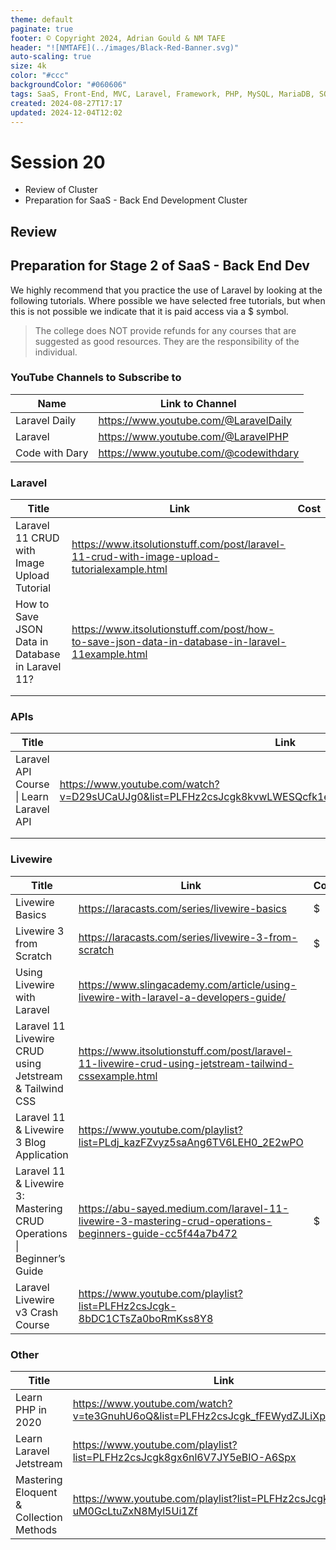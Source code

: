 ```yaml
---
theme: default
paginate: true
footer: © Copyright 2024, Adrian Gould & NM TAFE
header: "![NMTAFE](../images/Black-Red-Banner.svg)"
auto-scaling: true
size: 4k
color: "#ccc"
backgroundColor: "#060606"
tags: SaaS, Front-End, MVC, Laravel, Framework, PHP, MySQL, MariaDB, SQLite, Testing, Unit Testing, Feature Testing, PEST
created: 2024-08-27T17:17
updated: 2024-12-04T12:02
---
```


# Session 20

- Review of Cluster
- Preparation for SaaS - Back End Development Cluster
## Review


## Preparation for Stage 2 of SaaS - Back End Dev

We highly recommend that you practice the use of Laravel by looking at the following tutorials. Where possible we have selected free tutorials, but when this is not possible we indicate that it is paid access via a $ symbol.

> The college does NOT provide refunds for any courses that are suggested as good resources. They are the responsibility of the individual.

### YouTube Channels to Subscribe to

| Name           | Link to Channel                       |
| -------------- | ------------------------------------- |
| Laravel Daily  | https://www.youtube.com/@LaravelDaily |
| Laravel        | https://www.youtube.com/@LaravelPHP   |
| Code with Dary | https://www.youtube.com/@codewithdary |
### Laravel

| Title                                                | Link                                                                                             | Cost |
| ---------------------------------------------------- | ------------------------------------------------------------------------------------------------ | ---- |
| Laravel 11 CRUD with Image Upload Tutorial<br>       | https://www.itsolutionstuff.com/post/laravel-11-crud-with-image-upload-tutorialexample.html      |      |
| How to Save JSON Data in Database in Laravel 11?<br> | https://www.itsolutionstuff.com/post/how-to-save-json-data-in-database-in-laravel-11example.html |      |
|                                                      |                                                                                                  |      |
|                                                      |                                                                                                  |      |

### APIs

| Title                                   | Link                                                                                                        | Cost |
| --------------------------------------- | ----------------------------------------------------------------------------------------------------------- | ---- |
| Laravel API Course \| Learn Laravel API | https://www.youtube.com/watch?v=D29sUCaUJg0&list=PLFHz2csJcgk8kvwLWESQcfk1eAivQOjdN&ab_channel=CodeWithDary |      |
|                                         |                                                                                                             |      |
|                                         |                                                                                                             |      |

### Livewire

| Title                                                                  | Link                                                                                                      | Cost |
| ---------------------------------------------------------------------- | --------------------------------------------------------------------------------------------------------- | ---- |
| Livewire Basics                                                        | https://laracasts.com/series/livewire-basics                                                              | $    |
| Livewire 3 from Scratch                                                | https://laracasts.com/series/livewire-3-from-scratch                                                      | $    |
| Using Livewire with Laravel                                            | https://www.slingacademy.com/article/using-livewire-with-laravel-a-developers-guide/                      |      |
| Laravel 11 Livewire CRUD using Jetstream & Tailwind CSS                | https://www.itsolutionstuff.com/post/laravel-11-livewire-crud-using-jetstream-tailwind-cssexample.html    |      |
| Laravel 11 & Livewire 3 Blog Application                               | https://www.youtube.com/playlist?list=PLdj_kazFZvyz5saAng6TV6LEH0_2E2wPO                                  |      |
| Laravel 11 & Livewire 3: Mastering CRUD Operations \| Beginner’s Guide | https://abu-sayed.medium.com/laravel-11-livewire-3-mastering-crud-operations-beginners-guide-cc5f44a7b472 | $    |
| Laravel Livewire v3 Crash Course                                       | https://www.youtube.com/playlist?list=PLFHz2csJcgk-8bDC1CTsZa0boRmKss8Y8                                  |      |

### Other


| Title                                   | Link                                                                                | Cost |
| --------------------------------------- | ----------------------------------------------------------------------------------- | ---- |
| Learn PHP in 2020                       | https://www.youtube.com/watch?v=te3GnuhU6oQ&list=PLFHz2csJcgk_fFEWydZJLiXpc9nB1qfpi |      |
| Learn Laravel Jetstream                 | https://www.youtube.com/playlist?list=PLFHz2csJcgk8gx6nl6V7JY5eBIO-A6Spx            |      |
| Mastering Eloquent & Collection Methods | https://www.youtube.com/playlist?list=PLFHz2csJcgk-uM0GcLtuZxN8Myl5Ui1Zf            |      |

